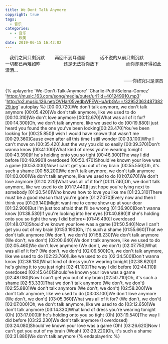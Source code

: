 ```yaml
---
title: We Dont Talk Anymore
copyright: true
tags:
  - 音乐
categories:
  - - 音乐
    - 欧美
date: 2019-06-15 16:43:02
---
```


&emsp;我们之间只剩沉默
&emsp;&emsp;再回不到耳语厮
&emsp;&emsp;&emsp;话不说的从前只剩沉默
&emsp;&emsp;&emsp;&emsp;一切都已再难如昨
&emsp;&emsp;&emsp;&emsp;&emsp;还是无法将你放下
&emsp;&emsp;&emsp;&emsp;&emsp;&emsp;而你却离开得如此潇洒...

<p align='right'>——你终究只是演员</p>

{% aplayerlrc 'We-Don't-Talk-Anymore' 'Charlie-Puth/Selena-Gomez' 'https://music.163.com/song/media/outer/url?id=401249910.mp3' 'http://p2.music.126.net/OVHar05vedbWFEWHuArbGA==/3295236348738229.jpg' autoplay %}
[00:00.720]We don't talk anymore, we don't talk anymore
[00:05.420]We don't talk anymore, like we used to do
[00:10.310]We don't love anymore
[00:12.670]What was all of it for?
[00:14.300]Oh, we don't talk anymore, like we used to do
[00:19.880]I just heard you found the one you've been looking[00:23.470]You've been looking for
[00:25.850]I wish I would have known that wasn't me
[00:29.360]Cause even after all this time I still wonder
[00:33.100]Why I can't move on
[00:35.420]Just the way you did so easily
[00:39.370]Don't wanna know
[00:41.100]What kind of dress you're wearing tonight
[00:43.390]If he's holding onto you so tight
[00:46.300]The way I did before
[00:48.990]I overdosed
[00:50.470]Should've known your love was a game
[00:53.000]Now I can't get you out of my brain
[00:55.550]Oh, it's such a shame
[00:58.200]We don't talk anymore, we don't talk anymore
[01:03.000]We don't talk anymore, like we used to do
[01:07.870]We don't love anymore
[01:10.220]What was all of it for?
[01:11.740]Oh, we don't talk anymore, like we used to do
[01:17.440]I just hope you're lying next to somebody
[01:20.540]Who knows how to love you like me
[01:23.310]There must be a good reason that you're gone
[01:27.070]Every now and then I think you
[01:29.140]Might want me to come show up at your door
[01:32.900]But I'm just too afraid that I'll be wrong
[01:36.900]Don't wanna know
[01:38.530]If you're looking into her eyes
[01:40.880]If she's holding onto you so tight the way I did before↵[01:46.490]I overdosed
[01:48.070]Should've known your love was a game
[01:50.540]Now I can't get you out of my brain
[01:53.190]Oh, it's such a shame
[01:55.660]That we don't talk anymore (We don't, we don't)
[01:58.230]We don't talk anymore (We don't, we don't)
[02:00.640]We don't talk anymore, like we used to do
[02:05.460]We don't love anymore (We don't, we don't)
[02:07.750]What was all of it for? (We don't, we don't)
[02:09.500]Oh, we don't talk anymore, like we used to do
[02:23.760]Like we used to do
[02:34.500]Don't wanna know
[02:36.130]What kind of dress you're wearing tonight
[02:38.620]If he's giving it to you just right
[02:41.100]The way I did before
[02:44.110]I overdosed
[02:45.640]Should've known your love was a game
[02:48.080]Now I can't get you out of my brain
[02:50.710]Oh, it's such a shame
[02:53.330]That we don't talk anymore (We don't, we don't)
[02:55.880]We don't talk anymore (We don't, we don't)
[02:58.200]We don't talk anymore, like we used to do
[03:03.100]We don't love anymore (We don't, we don't)
[03:05.360]What was all of it for? (We don't, we don't)
[03:07.000]Oh, we don't talk anymore, like we used to do
[03:12.650]We don't talk anymore
[03:14.330]What kind of dress you're wearing tonight (Oh)
[03:17.000]If he's holding onto you so tight (Oh)
[03:19.540]The way I did before
[03:22.230]We don't talk anymore (I overdosed)
[03:24.080]Should've known your love was a game (Oh)
[03:26.620]Now I can't get you out of my brain (Woah)
[03:29.220]Oh, it's such a shame
[03:31.880]We don't talk anymore
{% endaplayerlrc %}
